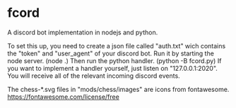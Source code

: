 # fcord
A discord bot implementation in nodejs and python.

To set this up, you need to create a json file called "auth.txt" wich contains the "token" and "user_agent" of your discord bot.
Run it by starting the node server. (node .) Then run the python handler. (python -B fcord.py)
If you want to implement a handler yourself, just listen on "127.0.0.1:2020".
You will receive all of the relevant incoming discord events.

The chess-*.svg files in "mods/chess/images" are icons from fontawesome. https://fontawesome.com/license/free
